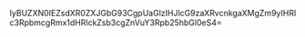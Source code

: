 IyBUZXN0IEZsdXR0ZXJGbG93CgpUaGlzIHJlcG9zaXRvcnkgaXMgZm9yIHRlc3RpbmcgRmx1dHRlckZsb3cgZnVuY3Rpb25hbGl0eS4=
